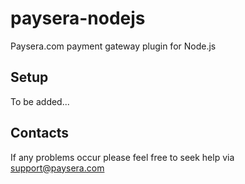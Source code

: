 # paysera-nodejs
Paysera.com payment gateway plugin for Node.js

## Setup
To be added...

## Contacts
If any problems occur please feel free to seek help via support@paysera.com
